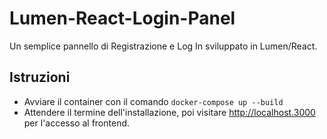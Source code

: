 # Lumen-React-Login-Panel
Un semplice pannello di Registrazione e Log In sviluppato in Lumen/React.

## Istruzioni

- Avviare il container con il comando `docker-compose up --build`
- Attendere il termine dell'installazione, poi visitare http://localhost.3000 per l'accesso al frontend.
